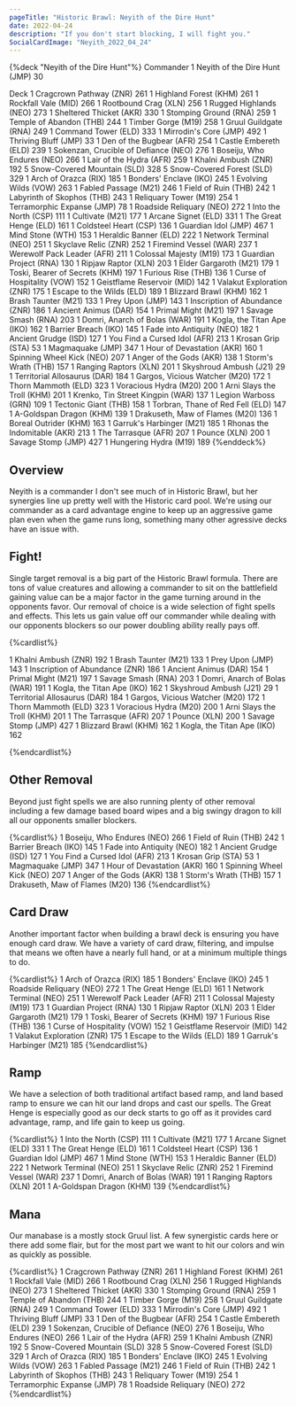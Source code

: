 ```yaml
---
pageTitle: "Historic Brawl: Neyith of the Dire Hunt"
date: 2022-04-24
description: "If you don't start blocking, I will fight you."
SocialCardImage: "Neyith_2022_04_24"
---
```


{%deck "Neyith of the Dire Hunt"%}
Commander
1 Neyith of the Dire Hunt (JMP) 30

Deck
1 Cragcrown Pathway (ZNR) 261
1 Highland Forest (KHM) 261
1 Rockfall Vale (MID) 266
1 Rootbound Crag (XLN) 256
1 Rugged Highlands (NEO) 273
1 Sheltered Thicket (AKR) 330
1 Stomping Ground (RNA) 259
1 Temple of Abandon (THB) 244
1 Timber Gorge (M19) 258
1 Gruul Guildgate (RNA) 249
1 Command Tower (ELD) 333
1 Mirrodin's Core (JMP) 492
1 Thriving Bluff (JMP) 33
1 Den of the Bugbear (AFR) 254
1 Castle Embereth (ELD) 239
1 Sokenzan, Crucible of Defiance (NEO) 276
1 Boseiju, Who Endures (NEO) 266
1 Lair of the Hydra (AFR) 259
1 Khalni Ambush (ZNR) 192
5 Snow-Covered Mountain (SLD) 328
5 Snow-Covered Forest (SLD) 329
1 Arch of Orazca (RIX) 185
1 Bonders' Enclave (IKO) 245
1 Evolving Wilds (VOW) 263
1 Fabled Passage (M21) 246
1 Field of Ruin (THB) 242
1 Labyrinth of Skophos (THB) 243
1 Reliquary Tower (M19) 254
1 Terramorphic Expanse (JMP) 78
1 Roadside Reliquary (NEO) 272
1 Into the North (CSP) 111
1 Cultivate (M21) 177
1 Arcane Signet (ELD) 331
1 The Great Henge (ELD) 161
1 Coldsteel Heart (CSP) 136
1 Guardian Idol (JMP) 467
1 Mind Stone (WTH) 153
1 Heraldic Banner (ELD) 222
1 Network Terminal (NEO) 251
1 Skyclave Relic (ZNR) 252
1 Firemind Vessel (WAR) 237
1 Werewolf Pack Leader (AFR) 211
1 Colossal Majesty (M19) 173
1 Guardian Project (RNA) 130
1 Ripjaw Raptor (XLN) 203
1 Elder Gargaroth (M21) 179
1 Toski, Bearer of Secrets (KHM) 197
1 Furious Rise (THB) 136
1 Curse of Hospitality (VOW) 152
1 Geistflame Reservoir (MID) 142
1 Valakut Exploration (ZNR) 175
1 Escape to the Wilds (ELD) 189
1 Blizzard Brawl (KHM) 162
1 Brash Taunter (M21) 133
1 Prey Upon (JMP) 143
1 Inscription of Abundance (ZNR) 186
1 Ancient Animus (DAR) 154
1 Primal Might (M21) 197
1 Savage Smash (RNA) 203
1 Domri, Anarch of Bolas (WAR) 191
1 Kogla, the Titan Ape (IKO) 162
1 Barrier Breach (IKO) 145
1 Fade into Antiquity (NEO) 182
1 Ancient Grudge (ISD) 127
1 You Find a Cursed Idol (AFR) 213
1 Krosan Grip (STA) 53
1 Magmaquake (JMP) 347
1 Hour of Devastation (AKR) 160
1 Spinning Wheel Kick (NEO) 207
1 Anger of the Gods (AKR) 138
1 Storm's Wrath (THB) 157
1 Ranging Raptors (XLN) 201
1 Skyshroud Ambush (J21) 29
1 Territorial Allosaurus (DAR) 184
1 Gargos, Vicious Watcher (M20) 172
1 Thorn Mammoth (ELD) 323
1 Voracious Hydra (M20) 200
1 Arni Slays the Troll (KHM) 201
1 Krenko, Tin Street Kingpin (WAR) 137
1 Legion Warboss (GRN) 109
1 Tectonic Giant (THB) 158
1 Torbran, Thane of Red Fell (ELD) 147
1 A-Goldspan Dragon (KHM) 139
1 Drakuseth, Maw of Flames (M20) 136
1 Boreal Outrider (KHM) 163
1 Garruk's Harbinger (M21) 185
1 Rhonas the Indomitable (AKR) 213
1 The Tarrasque (AFR) 207
1 Pounce (XLN) 200
1 Savage Stomp (JMP) 427
1 Hungering Hydra (M19) 189
{%enddeck%}

## Overview

Neyith is a commander I don't see much of in Historic Brawl, but her synergies line up pretty well with the Historic card pool. We're using our commander as a card advantage engine to keep up an aggressive game plan even when the game runs long, something many other agressive decks have an issue with. 

## Fight!

Single target removal is a big part of the Historic Brawl formula. There are tons of value creatures and allowing a commander to sit on the battlefield gaining value can be a major factor in the game turning around in the opponents favor. Our removal of choice is a wide selection of fight spells and effects. This lets us gain value off our commander while dealing with our opponents blockers so our power doubling ability really pays off. 

{%cardlist%}

1 Khalni Ambush (ZNR) 192
1 Brash Taunter (M21) 133
1 Prey Upon (JMP) 143
1 Inscription of Abundance (ZNR) 186
1 Ancient Animus (DAR) 154
1 Primal Might (M21) 197
1 Savage Smash (RNA) 203
1 Domri, Anarch of Bolas (WAR) 191
1 Kogla, the Titan Ape (IKO) 162
1 Skyshroud Ambush (J21) 29
1 Territorial Allosaurus (DAR) 184
1 Gargos, Vicious Watcher (M20) 172
1 Thorn Mammoth (ELD) 323
1 Voracious Hydra (M20) 200
1 Arni Slays the Troll (KHM) 201
1 The Tarrasque (AFR) 207
1 Pounce (XLN) 200
1 Savage Stomp (JMP) 427
1 Blizzard Brawl (KHM) 162
1 Kogla, the Titan Ape (IKO) 162

{%endcardlist%}

## Other Removal

Beyond just fight spells we are also running plenty of other removal including a few damage based board wipes and a big swingy dragon to kill all our opponents smaller blockers. 

{%cardlist%}
1 Boseiju, Who Endures (NEO) 266
1 Field of Ruin (THB) 242
1 Barrier Breach (IKO) 145
1 Fade into Antiquity (NEO) 182
1 Ancient Grudge (ISD) 127
1 You Find a Cursed Idol (AFR) 213
1 Krosan Grip (STA) 53
1 Magmaquake (JMP) 347
1 Hour of Devastation (AKR) 160
1 Spinning Wheel Kick (NEO) 207
1 Anger of the Gods (AKR) 138
1 Storm's Wrath (THB) 157
1 Drakuseth, Maw of Flames (M20) 136
{%endcardlist%}

## Card Draw

Another important factor when building a brawl deck is ensuring you have enough card draw. We have a variety of card draw, filtering, and impulse that means we often have a nearly full hand, or at a minimum multiple things to do. 

{%cardlist%}
1 Arch of Orazca (RIX) 185
1 Bonders' Enclave (IKO) 245
1 Roadside Reliquary (NEO) 272
1 The Great Henge (ELD) 161
1 Network Terminal (NEO) 251
1 Werewolf Pack Leader (AFR) 211
1 Colossal Majesty (M19) 173
1 Guardian Project (RNA) 130
1 Ripjaw Raptor (XLN) 203
1 Elder Gargaroth (M21) 179
1 Toski, Bearer of Secrets (KHM) 197
1 Furious Rise (THB) 136
1 Curse of Hospitality (VOW) 152
1 Geistflame Reservoir (MID) 142
1 Valakut Exploration (ZNR) 175
1 Escape to the Wilds (ELD) 189
1 Garruk's Harbinger (M21) 185
{%endcardlist%}

## Ramp

We have a selection of both traditional artifact based ramp, and land based ramp to ensure we can hit our land drops and cast our spells. The Great Henge is especially good as our deck starts to go off as it provides card advantage, ramp, and life gain to keep us going. 

{%cardlist%}
1 Into the North (CSP) 111
1 Cultivate (M21) 177
1 Arcane Signet (ELD) 331
1 The Great Henge (ELD) 161
1 Coldsteel Heart (CSP) 136
1 Guardian Idol (JMP) 467
1 Mind Stone (WTH) 153
1 Heraldic Banner (ELD) 222
1 Network Terminal (NEO) 251
1 Skyclave Relic (ZNR) 252
1 Firemind Vessel (WAR) 237
1 Domri, Anarch of Bolas (WAR) 191
1 Ranging Raptors (XLN) 201
1 A-Goldspan Dragon (KHM) 139
{%endcardlist%}

## Mana

Our manabase is a mostly stock Gruul list. A few synergistic cards here or there add some flair, but for the most part we want to hit our colors and win as quickly as possible. 

{%cardlist%}
1 Cragcrown Pathway (ZNR) 261
1 Highland Forest (KHM) 261
1 Rockfall Vale (MID) 266
1 Rootbound Crag (XLN) 256
1 Rugged Highlands (NEO) 273
1 Sheltered Thicket (AKR) 330
1 Stomping Ground (RNA) 259
1 Temple of Abandon (THB) 244
1 Timber Gorge (M19) 258
1 Gruul Guildgate (RNA) 249
1 Command Tower (ELD) 333
1 Mirrodin's Core (JMP) 492
1 Thriving Bluff (JMP) 33
1 Den of the Bugbear (AFR) 254
1 Castle Embereth (ELD) 239
1 Sokenzan, Crucible of Defiance (NEO) 276
1 Boseiju, Who Endures (NEO) 266
1 Lair of the Hydra (AFR) 259
1 Khalni Ambush (ZNR) 192
5 Snow-Covered Mountain (SLD) 328
5 Snow-Covered Forest (SLD) 329
1 Arch of Orazca (RIX) 185
1 Bonders' Enclave (IKO) 245
1 Evolving Wilds (VOW) 263
1 Fabled Passage (M21) 246
1 Field of Ruin (THB) 242
1 Labyrinth of Skophos (THB) 243
1 Reliquary Tower (M19) 254
1 Terramorphic Expanse (JMP) 78
1 Roadside Reliquary (NEO) 272
{%endcardlist%}